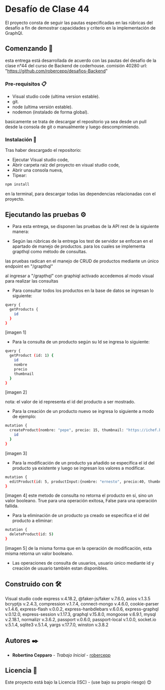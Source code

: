 # Desafío de Clase 44

El proyecto consta de seguir las pautas especificadas en las rúbricas del desafío a fin de demostrar capacidades y criterio en la implementación de GraphQl.

## Comenzando 🚀

esta entrega está desarrollada de acuerdo con las pautas del desafío de la clase n°44 del curso de Backend de coderhouse. comisión 40280
url: "https://github.com/robercepp/desafios-Backend"

### Pre-requisitos 📋

- Visual studio code (ultima version estable).
- git.
- node (ultima versión estable).
- nodemon (instalado de forma global).

basicamente se trata de descargar el repositorio ya sea desde un pull desde la consola de git o manualmente y luego descomprimiendo.

### Instalación 🔧

Tras haber descargado el repositorio:

- Ejecutar Visual studio code,
- Abrir carpeta raíz del proyecto en visual studio code,
- Abrir una consola nueva,
- Tipear:
```sh
npm install
```
  en la terminal, para descargar todas las dependencias relacionadas con el proyecto.

## Ejecutando las pruebas ⚙️

- Para esta entrega, se disponen las pruebas de la API rest de la siguiente manera:

- Según las rúbricas de la entrega los test de servidor se enfocan en el apartado de manejo de productos. para los cuales se implementa grapthql como método de consultas.

las pruebas radican en el manejo de CRUD de productos mediante un único endpoint en "/grapthql"

al ingresar a "/grapthql" con graphiql activado accedemos al modo visual para realizar las consultas

- Para consultar todos los productos en la base de datos se ingresan lo siguiente: 

```sh
query {
  getProducts {
    id
  }
}
```

[imagen 1]

- Para la consulta de un producto según su Id se ingresa lo siguiente:

```sh
query {
  getProduct (id: 1) {
    id
    nombre
    precio
    thumbnail
  }
}
```

[imagen 2]

nota: el valor de id representa el id del producto a ser mostrado. 

- Para la creación de un producto nuevo se ingresa lo siguiente a modo de ejemplo:

```sh
mutation {
  createProduct(nombre: "pepe", precio: 15, thumbnail: "https://ichef.bbci.co.uk/news/976/cpsprodpb/16620/production/_91408619_55df76d5-2245-41c1-8031-07a4da3f313f.jpg") {
    id
  }
}
```
[imagen 3]

- Para la modificación de un producto ya añadido se especifica el id del producto ya existente y luego se ingresan los valores a modificar. 

```sh
mutation {
  editProduct(id: 5, productInput:{nombre: "ernesto", precio:40, thumbnail:"https://ichef.bbci.co.uk/news/976/cpsprodpb/16620/production/_91408619_55df76d5-2245-41c1-8031-07a4da3f313f.jpg"})
}
```
[imagen 4]
este metodo de consulta no retorna el producto en sí, sino un valor booleano. True para una operación exitosa, False para una operación fallida. 

- Para la eliminación de un producto ya creado se especifica el id del producto a eliminar: 

```sh
mutation {
  deleteProduct(id: 5)
}
```
[imagen 5]
de la misma forma que en la operación de modificación, esta misma retorna un valor booleano. 

- Las operaciones de consulta de usuarios, usuario único mediante id y creación de usuario también estan disponibles.

## Construido con 🛠️

Visual studio code
express v.4.18.2,
@faker-js/faker v.7.6.0,
axios v.1.3.5
bcryptjs v.2.4.3,
compression v.1.7.4,
connect-mongo v.4.6.0,
cookie-parser v.1.4.6,
express-flash v.0.0.2,
express-hanbdlebars v.6.0.6,
express-graphql v.0.12.0,
express-session v.1.17.3,
graphql v.15.8.0,
mongoose v.6.9.1,
mysql v.2.18.1,
normalizr v.3.6.2,
passport v.0.6.0,
passport-local v.1.0.0,
socket.io v.5.1.4,
sqlite3 v.5.1.4,
yargs v.17.7.0,
winston v.3.8.2

## Autores ✒️

- **Robertino Cepparo** - _Trabajo Inicial_ - [robercepp](https://github.com/robercepp)

## Licencia 📄

Este proyecto está bajo la Licencia (ISC) - (use bajo su propio riesgo)
😊
